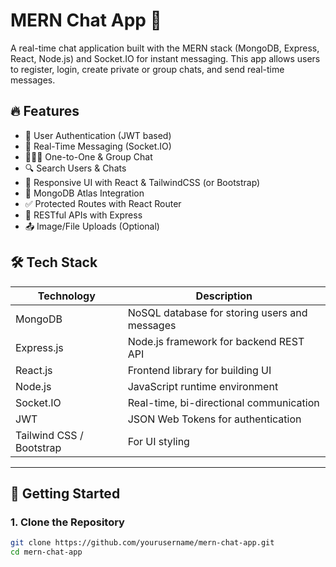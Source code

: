 # MERN Chat App 💬

A real-time chat application built with the MERN stack (MongoDB, Express, React, Node.js) and Socket.IO for instant messaging. This app allows users to register, login, create private or group chats, and send real-time messages.

## 🔥 Features

- 🔐 User Authentication (JWT based)
- 💬 Real-Time Messaging (Socket.IO)
- 🧑‍🤝‍🧑 One-to-One & Group Chat
- 🔍 Search Users & Chats
- 📱 Responsive UI with React & TailwindCSS (or Bootstrap)
- 💾 MongoDB Atlas Integration
- ✅ Protected Routes with React Router
- 📡 RESTful APIs with Express
- 📤 Image/File Uploads (Optional)



## 🛠️ Tech Stack

| Technology | Description |
|------------|-------------|
| MongoDB    | NoSQL database for storing users and messages |
| Express.js | Node.js framework for backend REST API |
| React.js   | Frontend library for building UI |
| Node.js    | JavaScript runtime environment |
| Socket.IO  | Real-time, bi-directional communication |
| JWT        | JSON Web Tokens for authentication |
| Tailwind CSS / Bootstrap | For UI styling |

---

## 🚀 Getting Started

### 1. Clone the Repository

```bash
git clone https://github.com/yourusername/mern-chat-app.git
cd mern-chat-app
